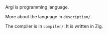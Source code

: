 Argi is programming language.

More about the language in `description/`.

The compiler is in `compiler/`. It is written in Zig.

